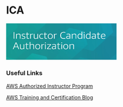 # ICA

<img src="img\ica.png" width="300"/>


### Useful Links

[AWS Authorized Instructor Program](https://aws.amazon.com/training/aws-authorized-instructor-program/)

[AWS Training and Certification Blog](https://aws.amazon.com/blogs/training-and-certification/)
